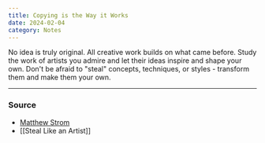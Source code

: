 ```yaml
---
title: Copying is the Way it Works
date: 2024-02-04
category: Notes
---
```

No idea is truly original. All creative work builds on what came before. Study the work of artists you admire and let their ideas inspire and shape your own. Don't be afraid to "steal" concepts, techniques, or styles - transform them and make them your own.

--- 
### Source
-  [Matthew Strom](https://matthewstrom.com/writing/copying/)
- [[Steal Like an Artist]]